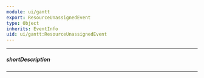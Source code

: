 ```yaml
---
module: ui/gantt
export: ResourceUnassignedEvent
type: Object
inherits: EventInfo
uid: ui/gantt:ResourceUnassignedEvent
---
```

---
##### shortDescription
<!-- Description goes here -->

---
<!-- Description goes here -->